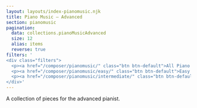 ```yaml
---
layout: layouts/index-pianomusic.njk
title: Piano Music — Advanced 
section: pianomusic
pagination:
  data: collections.pianoMusicAdvanced
  size: 12
  alias: items
  reverse: true
filters: '
<div class="filters">
  <p><a href="/composer/pianomusic/" class="btn btn-default">All Piano Music</a></p>
  <p><a href="/composer/pianomusic/easy/" class="btn btn-default">Easy Piano Music</a></p>
  <p><a href="/composer/pianomusic/intermediate/" class="btn btn-default">Intermediate Piano Music</a></p>
</div>'
---
```


A collection of pieces for the advanced pianist.
